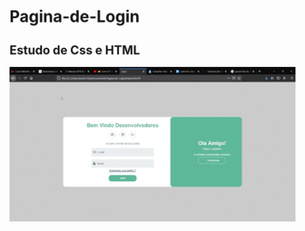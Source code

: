 # Pagina-de-Login

## Estudo de Css e HTML

![Demonstrando page](https://github.com/Jrolisilva/Pagina-de-Login/blob/master/Gif-%201.gif)
